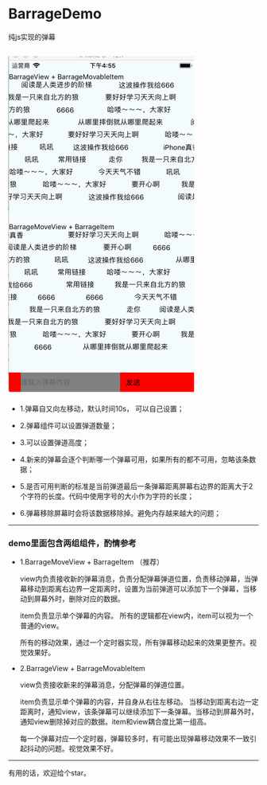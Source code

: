 # BarrageDemo

纯js实现的弹幕

![预览图](https://github.com/NextChampion/BarrageDemo/blob/master/111.gif)
---

- 1.弹幕自又向左移动，默认时间10s， 可以自己设置；

- 2.弹幕组件可以设置弹道数量；

- 3.可以设置弹道高度；

- 4.新来的弹幕会逐个判断哪一个弹幕可用，如果所有的都不可用，忽略该条数据；

- 5.是否可用判断的标准是当前弹道最后一条弹幕距离屏幕右边界的距离大于2个字符的长度。代码中使用字号的大小作为字符的长度；

- 6.弹幕移除屏幕时会将该数据移除掉。避免内存越来越大的问题；
---
### demo里面包含两组组件，酌情参考
- 1.BarrageMoveView + BarrageItem （推荐）
  
  view内负责接收新的弹幕消息，负责分配弹幕弹道位置，负责移动弹幕，当弹幕移动到距离右边界一定距离时，设置为当前弹道可以添加下一个弹幕，当移动到屏幕外时，删除对应的数据。
  
  item负责显示单个弹幕的内容。 所有的逻辑都在view内，item可以视为一个普通的view。
  
  所有的移动效果，通过一个定时器实现，所有弹幕移动起来的效果更整齐。视觉效果好。
- 2.BarrageView + BarrageMovableItem
  
  view负责接收新来的弹幕消息，分配弹幕的弹道位置。
  
  item负责显示单个弹幕的内容，并自身从右往左移动。 当移动到距离右边一定距离时，通知view，该条弹幕可以继续添加下一条弹幕。当移动到屏幕外时，通知view删除掉对应的数据。item和view耦合度比第一组高。
  
  每一个弹幕对应一个定时器，弹幕较多时，有可能出现弹幕移动效果不一致引起抖动的问题。视觉效果不好。

---

有用的话，欢迎给个star。
